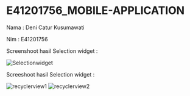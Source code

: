 # E41201756_MOBILE-APPLICATION
Nama : Deni Catur Kusumawati

Nim  : E41201756

Screenshoot hasil Selection widget :

![Selectionwidget](https://user-images.githubusercontent.com/75110391/136368617-aa66fa64-896d-4bef-901c-acf57eed0389.png)

Screeshoot hasil Selection widget :

![recyclerview1](https://user-images.githubusercontent.com/75110391/136369094-c23dcb1e-f022-4a70-bfb1-dc778fa2a51b.jpg)
![recyclerview2](https://user-images.githubusercontent.com/75110391/136369134-33143879-ac7f-4545-acc0-f6fa85c7d268.jpg)
